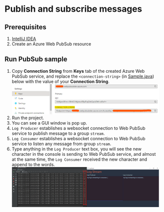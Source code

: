 # Publish and subscribe messages

## Prerequisites

1. [IntelliJ IDEA](https://www.jetbrains.com/idea/)
3. Create an Azure Web PubSub resource

## Run PubSub sample
1. Copy **Connection String** from **Keys** tab of the created Azure Web PubSub service, and replace the `<connection-string>` (in [Sample.java](src/main/java/microsoft/azure/webpubsub/samples/java/logstream/Sample.java#L7)) below with the value of your **Connection String**.
![connection string](../../../docs/images/portal_conn.png)
2. Run the project.
3. You can see a GUI window is pop up.
4. `Log Producer` establishes a websocket connection to Web PubSub service to publish message to a group `stream`.
5. `Log Consumer` establishes a websocket connection to Web PubSub service to listen any message from group `stream`.
6. Type anything in the `Log Producer` text box, you will see the new character in the console is sending to Web PubSub service, and almost at the same time, the `Log Consumer` received the new character and append to the words.
![chat room](../../../docs/images/sample-java-logstream-gui.png)
